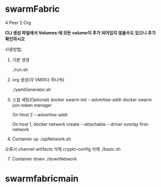 # swarmFabric

4 Peer 2 Org

**CLI 생성 파일에서 Volumes:에 모든 volume이 추가 되어있지 않을수도 있으니 추가 확인하시오**



사용방법: 

1. 기본 생생

   ./run.sh

3. org 생성(각 VM마다 하나씩)

   ./yamlGenerator.sh
   
5. 스웜 세팅(Optional)
     docker swarm init --advertise-addr <host-1 ip address>
     docker swarm join-token manager
     
     On Host 2
     <output from join-token manager> --advertise-addr <host n ip>
      
     On host 1,
     docker network create --attachable --driver overlay first-network

6. Container up 
     ./upNetwork.sh

 오류시 
     channel-artifacts 삭제
     crypto-config 삭제 
     ./basic.sh

7. Container down
   ./downNetwork
# swarmfabricmain
